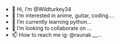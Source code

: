- 👋 Hi, I’m @Wildturkey34
- 👀 I’m interested in anime, guitar, coding....
- 🌱 I’m currently learning python...
- 💞️ I’m looking to collaborate on ...
- 📫 How to reach me ig: @raunak.__...

<!---
Wildturkey34/Wildturkey34 is a ✨ special ✨ repository because its `README.md` (this file) appears on your GitHub profile.
You can click the Preview link to take a look at your changes.
--->
